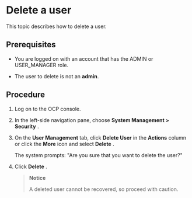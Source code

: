Delete a user
==================================

This topic describes how to delete a user.

**Prerequisites**
--------------------------------------

* You are logged on with an account that has the ADMIN or USER_MANAGER role.

* The user to delete is not an **admin**.

Procedure
------------------------------

1. Log on to the OCP console.

2. In the left-side navigation pane, choose **System Management \> Security** .

3. On the **User Management** tab, click **Delete User** in the **Actions** column or click the **More** icon and select **Delete** .

   The system prompts: "Are you sure that you want to delete the user?"

4. Click **Delete** .

   > **Notice**
   >
   > A deleted user cannot be recovered, so proceed with caution.
